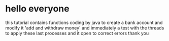 
# hello everyone 
this tutorial contains functions coding by java to 
 create a bank account and modify it 'add and withdraw money'
and immediately a test with the threads to apply these last processes and it open to correct errors thank you 

```
